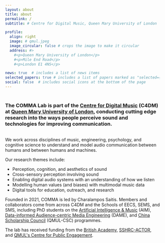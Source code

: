 ```yaml
---
layout: about
title: about
permalink: /
subtitle: # Centre for Digital Music, Queen Mary University of London

profile:
  align: right
  image: # qmul.jpeg
  image_circular: false # crops the image to make it circular
  address: #>
    #<p>Queen Mary University of London</p>
    #<p>Mile End Road</p>
    #<p>London E1 4NS</p>

news: true  # includes a list of news items
selected_papers: true # includes a list of papers marked as "selected={true}"
social: false  # includes social icons at the bottom of the page
---
```



### <br> The COMMA Lab is part of the [Centre for Digital Music](http://c4dm.eecs.qmul.ac.uk/) (C4DM) at [Queen Mary University of London](https://www.qmul.ac.uk/), conducting cutting edge research into the ways people perceive sound and technologies for improving communication.

<br>
We work across disciplines of music, engineering, psychology, and cognitive science to understand and model audio communication between humans and between humans and machines.
  

Our research themes include:

* Perception, cognition, and aesthetics of sound
* Cross-sensory perception involving sound
* Enabling digital audio systems with an understanding of how we listen
* Modelling human values (and biases) with multimodal music data
* Digital tools for education, outreach, and research 

Founded in 2021, COMMA is led by Charalampos Saitis. Members and collaborators come from across C4DM and the Schools of EECS, SEMS, and SMS, including PhD students on the [Artificial Intelligence & Music](http://aim.qmul.ac.uk/) (AIM), [Data-informed Audience-centric Media Engineering](https://dame.qmul.ac.uk/) (DAME), and [China Scholarship Council](https://www.qmul.ac.uk/scholarships/items/china-scholarship-council-scholarships.html) (QMUL-CSC) programmes.

The lab has received funding from the [British Academy](https://www.thebritishacademy.ac.uk/), [SSHRC-ACTOR](https://www.actorproject.org/), and [QMUL's Centre for Public Engagement](https://www.qmul.ac.uk/publicengagement/about-engagement/centre-for-public-engagement/).
